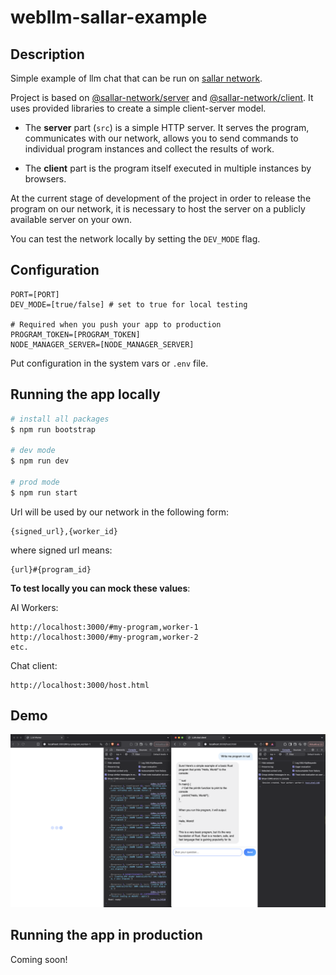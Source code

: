 # webllm-sallar-example

## Description

Simple example of llm chat that can be run on [sallar network](https://sallar.io/).

Project is based on [@sallar-network/server](https://github.com/NERVE-labs-team/sallar-network-server-library) and [@sallar-network/client](https://github.com/NERVE-labs-team/sallar-network-client-library). It uses provided libraries to create a simple client-server model.

* The **server** part (`src`) is a simple HTTP server. It serves the program, communicates with our network, allows you to send commands to individual program instances and collect the results of work.

* The **client** part is the program itself executed in multiple instances by browsers.

At the current stage of development of the project in order to release the program on our network, it is necessary to host the server on a publicly available server on your own.

You can test the network locally by setting the `DEV_MODE` flag.

## Configuration

```env
PORT=[PORT]
DEV_MODE=[true/false] # set to true for local testing

# Required when you push your app to production
PROGRAM_TOKEN=[PROGRAM_TOKEN]
NODE_MANAGER_SERVER=[NODE_MANAGER_SERVER]
```

Put configuration in the system vars or `.env` file.

## Running the app locally

```bash
# install all packages
$ npm run bootstrap

# dev mode
$ npm run dev

# prod mode
$ npm run start
```

Url will be used by our network in the following form:

```
{signed_url},{worker_id}
```

where signed url means:

```
{url}#{program_id}
```

**To test locally you can mock these values**:

AI Workers:

```
http://localhost:3000/#my-program,worker-1
http://localhost:3000/#my-program,worker-2
etc.
```

Chat client:

```
http://localhost:3000/host.html
```

## Demo

<p align="center">
<img src="./demo.png" width="900px">
</p>

## Running the app in production

Coming soon!
